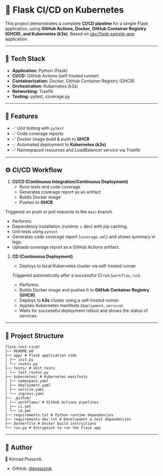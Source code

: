 # 🚀 Flask CI/CD on Kubernetes

This project demonstrates a complete **CI/CD pipeline** for a simple Flask application, using **GitHub Actions, Docker, GitHub Container Registry (GHCR), and Kubernetes (k3s)**. Based on [ubc/flask-sample-app](https://github.com/ubc/flask-sample-app) application.

---

## 🔧 Tech Stack
- **Application:** Python (Flask)  
- **CI/CD:** GitHub Actions (self-hosted runner)  
- **Containerization:** Docker, GitHub Container Registry (GHCR)  
- **Orchestration:** Kubernetes (k3s)  
- **Networking:** Traefik 
- **Testing:** pytest, coverage.py  

---

## 📌 Features
- ✅ Unit testing with `pytest`  
- ✅ Code coverage reports 
- ✅ Docker image build & push to **GHCR**  
- ✅ Automated deployment to **Kubernetes (k3s)**  
- ✅ Namespaced resources and LoadBalancer service via Traefik  

---

## ⚙️ CI/CD Workflow
1. **CI/CD (Continuous Integration/Continuous Deployment)**  
   - Runs tests and code coverage  
   - Generates coverage report as an artifact  
   - Builds Docker image  
   - Pushes to **GHCR**  

  Triggered on push or pull requests to the `main` branch.  
  - Performs:
  - Dependency installation (runtime + dev) with pip caching.  
  - Unit tests using `pytest`.  
  - Generates code coverage report (`coverage.xml`) and shows summary in logs.  
  - Uploads coverage report as a GitHub Actions artifact.  

2. **CD (Continuous Deployment)**  
   - Deploys to local Kubernetes cluster via self-hosted runner  


   Triggered automatically after a successful CI run (`workflow_run`).  
   - Performs:
   - Builds Docker image and pushes it to **GitHub Container Registry (GHCR)**.
   - Deploys to **k3s** cluster using a self-hosted runner. 
   - Applies Kubernetes manifests (`deployment`, `service`).
   - Waits for successful deployment rollout and shows the status of services.
---

## 📂 Project Structure

``` text 
flask-test-cicd/
├── README.md
├── app/ # Flask application code
│ ├── init.py
│ └── routes.py
├── tests/ # Unit tests
│ └── test_routes.py
├── kubernetes/ # Kubernetes manifests
│ ├── namespace.yaml
│ ├── deployment.yaml
│ ├── service.yaml
│ └── ingress.yaml
├── .github/
│ └── workflows/ # GitHub Actions pipelines
│ ├── ci.yml
│ └── cd.yml
├── requirements.txt # Python runtime dependencies
├── requirements-dev.txt # Development & test dependencies
├── Dockerfile # Docker build instructions
└── run.py # Entrypoint to run the Flask app
```
---
## 📝 Author
👤 Konrad Ptasznik  
- GitHub: [@kptasznik](https://github.com/kptasznik)
